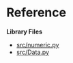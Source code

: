 # Reference
**Library Files**
* [src/numeric.py](REFERENCE-numeric.md)
* [src/Data.py](REFERENCE-Data.md)
